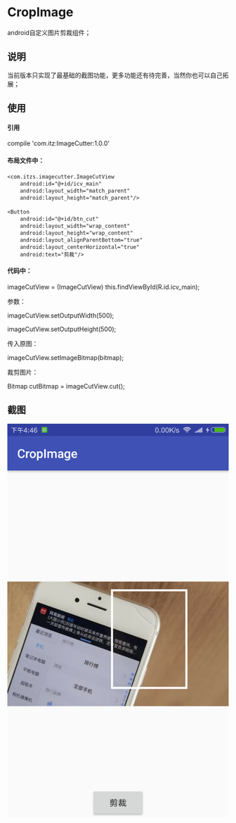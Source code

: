 # CropImage
android自定义图片剪裁组件；	

## 说明    
当前版本只实现了最基础的截图功能，更多功能还有待完善，当然你也可以自己拓展；	

## 使用    
#### 引用	

compile 'com.itz:ImageCutter:1.0.0'		

#### 布局文件中：	
<?xml version="1.0" encoding="utf-8"?>
<RelativeLayout xmlns:android="http://schemas.android.com/apk/res/android"
    xmlns:app="http://schemas.android.com/apk/res-auto"
    xmlns:tools="http://schemas.android.com/tools"
    android:layout_width="match_parent"
    android:layout_height="match_parent"
    tools:context="com.itzs.cropimage.MainActivity">

    <com.itzs.imagecutter.ImageCutView
        android:id="@+id/icv_main"
        android:layout_width="match_parent"
        android:layout_height="match_parent"/>

    <Button
        android:id="@+id/btn_cut"
        android:layout_width="wrap_content"
        android:layout_height="wrap_content"
        android:layout_alignParentBottom="true"
        android:layout_centerHorizontal="true"
        android:text="剪裁"/>
</RelativeLayout>
	
#### 代码中：	
imageCutView = (ImageCutView) this.findViewById(R.id.icv_main);		

参数：	

imageCutView.setOutputWidth(500);	

imageCutView.setOutputHeight(500);	

传入原图：	

imageCutView.setImageBitmap(bitmap);	
	
裁剪图片：	

Bitmap cutBitmap = imageCutView.cut();	

## 截图		

![image1](https://github.com/ZhangSir/CropImage/blob/master/Screenshot_2017-11-20-16-46-21-460_com.itzs.cropimage.png)




